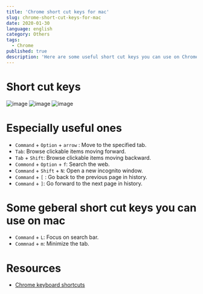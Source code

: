 ```yaml
---
title: 'Chrome short cut keys for mac'
slug: chrome-short-cut-keys-for-mac
date: 2020-01-30
language: english
category: Others
tags:
  - Chrome
published: true
description: 'Here are some useful short cut keys you can use on Chrome.'
---
```


# Short cut keys

![image](https://user-images.githubusercontent.com/32632542/73416303-d56b0d80-4357-11ea-96d2-83803ae46090.png)
![image](https://user-images.githubusercontent.com/32632542/73416347-f6336300-4357-11ea-949f-b8680a4ff6f4.png)
![image](https://user-images.githubusercontent.com/32632542/73416351-fb90ad80-4357-11ea-9b50-41eef6fcd9fd.png)

# Especially useful ones

- `Command` + `Option` + `arrow` : Move to the specified tab.
- `Tab`: Browse clickable items moving forward.
- `Tab` + `Shift`: Browse clickable items moving backward.
- `Commond` + `Option` + `f`: Search the web.
- `Command` + `Shift` + `N`: Open a new incognito window.
- `Command` + `[` : Go back to the previous page in history.
- `Command` + `]`: Go forward to the next page in history.

# Some geberal short cut keys you can use on mac

- `Command` + `L`: Focus on search bar.
- `Commnad` + `m`: Minimize the tab.

# Resources

- [Chrome keyboard shortcuts](https://support.google.com/chrome/answer/157179?hl=en)
